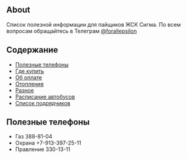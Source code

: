 ## About
Список полезной информации для пайщиков ЖСК Сигма. По всем вопросам обращайтесь в Телеграм [@forallepsilon](https://t.me/forallepsilon)

## Содержание

- [Полезные телефоны](#полезные-телефоны)
- [Где купить](where-to-buy.md)
- [Об оплате](payments/README.md)
- [Отопление](heating/README.md)
- [Разное](misc.md)
- [Расписание автобусов](timetable-buses/README.md)
- [Список подрядчиков](workers.md)

## Полезные телефоны

- Газ 388-81-04
- Охрана +7-913-397-25-11
- Правление 330-13-11


